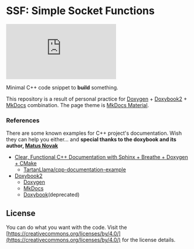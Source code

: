 
# SSF: Simple Socket Functions

[![Build Status](https://dev.azure.com/luncliff/personal/_apis/build/status/luncliff.ssf?branchName=master)](https://dev.azure.com/luncliff/personal/_build/latest?definitionId=32&branchName=master) 

Minimal C++ code snippet to **build** something.

This repository is a result of personal practice for [Doxygen](http://doxygen.nl/manual/docblocks.html) + [Doxybook2](https://github.com/matusnovak/doxybook2) + [MkDocs](https://www.mkdocs.org/) combination. The page theme is [MkDocs Material](https://squidfunk.github.io/mkdocs-material/).

### References

There are some known examples for C++ project's documentation.
Wish they can help you either... and **special thanks to the doxybook and its author, [Matus Novak](https://github.com/matusnovak)**

* [Clear, Functional C++ Documentation with Sphinx + Breathe + Doxygen + CMake](https://devblogs.microsoft.com/cppblog/clear-functional-c-documentation-with-sphinx-breathe-doxygen-cmake/)
    * [TartanLlama/cpp-documentation-example](https://github.com/TartanLlama/cpp-documentation-example)
* [Doxybook2](https://github.com/matusnovak/doxybook2)
    * [Doxygen](http://doxygen.nl/manual/docblocks.html)
    * [MkDocs](https://www.mkdocs.org/)
    * [Doxybook](https://github.com/matusnovak/doxybook)(deprecated)

## License

You can do what you want with the code. Visit the [https://creativecommons.org/licenses/by/4.0/](https://creativecommons.org/licenses/by/4.0/) for the license details.

